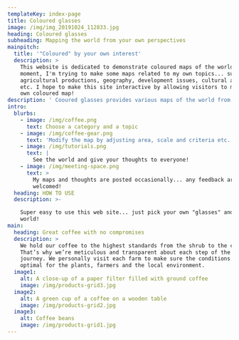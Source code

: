 ```yaml
---
templateKey: index-page
title: Coloured glasses
image: /img/img_20191024_112833.jpg
heading: Coloured glasses
subheading: Mapping the world from your own perspectives
mainpitch:
  title: '"Coloured" by your own interest'
  description: >
    This website is dedicated to demonstrate coloured maps of the world. At the
    moment, I'm trying to make some maps related to my own topics... such as
    agricultural productions, geography, development issues, cultural aspects,
    etc. I hope to make this site interactive by allowing visitors to make thier
    own coloured map!
description: ' Cooured glasses provides various maps of the world from different views.'
intro:
  blurbs:
    - image: /img/coffee.png
      text: Choose a category and a topic
    - image: /img/coffee-gear.png
      text: 'Modify the map by adjusting area, scale and criteria etc...'
    - image: /img/tutorials.png
      text: |
        See the world and give your thoughts to everyone!
    - image: /img/meeting-space.png
      text: >
        My maps and thoughts are posted occasionally... any feedback are
        welcomed!
  heading: HOW TO USE
  description: >-

    Super easy to use this web site... just pick your own "glasses" and see the
    world!
main:
  heading: Great coffee with no compromises
  description: >
    We hold our coffee to the highest standards from the shrub to the cup.
    That’s why we’re meticulous and transparent about each step of the coffee’s
    journey. We personally visit each farm to make sure the conditions are
    optimal for the plants, farmers and the local environment.
  image1:
    alt: A close-up of a paper filter filled with ground coffee
    image: /img/products-grid3.jpg
  image2:
    alt: A green cup of a coffee on a wooden table
    image: /img/products-grid2.jpg
  image3:
    alt: Coffee beans
    image: /img/products-grid1.jpg
---
```



